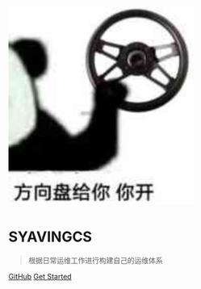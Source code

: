 ![logo](./images/ops.svg)

# SYAVINGCS

> 根据日常运维工作进行构建自己的运维体系

[GitHub](https://github.com/15b883/Ops.git)
[Get Started](README)

